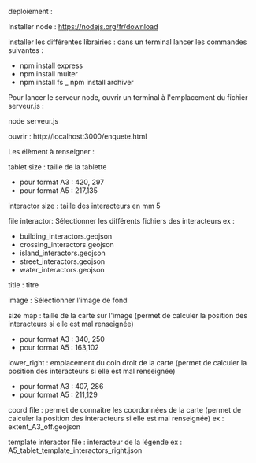 deploiement :


Installer node : https://nodejs.org/fr/download

installer les différentes librairies :
dans un terminal lancer les commandes suivantes :

- npm install express
- npm install multer
- npm install fs
_ npm install archiver



Pour lancer le serveur node, ouvrir un terminal à l'emplacement du fichier serveur.js :

node serveur.js


ouvrir :
http://localhost:3000/enquete.html





Les élèment à renseigner :

tablet size : taille de la tablette
- pour format A3 : 420, 297
- pour format A5 : 217,135

interactor size : taille des interacteurs en mm 
5

file interactor: Sélectionner les différents fichiers des interacteurs 
ex :
- building_interactors.geojson
- crossing_interactors.geojson
- island_interactors.geojson
- street_interactors.geojson
- water_interactors.geojson

title : titre

image : Sélectionner l'image de fond

size map : taille de la carte sur l'image (permet de calculer la position des interacteurs si elle est mal renseignée)
- pour format A3 : 340, 250
- pour format A5 : 163,102

lower_right : emplacement du coin droit de la carte (permet de calculer la position des interacteurs si elle est mal renseignée)
- pour format A3 : 407, 286
- pour format A5 : 211,129

coord file : permet de connaitre les coordonnées de la carte (permet de calculer la position des interacteurs si elle est mal renseignée)
ex : extent_A3_off.geojson

template interactor file : interacteur de la légende 
ex : A5_tablet_template_interactors_right.json


